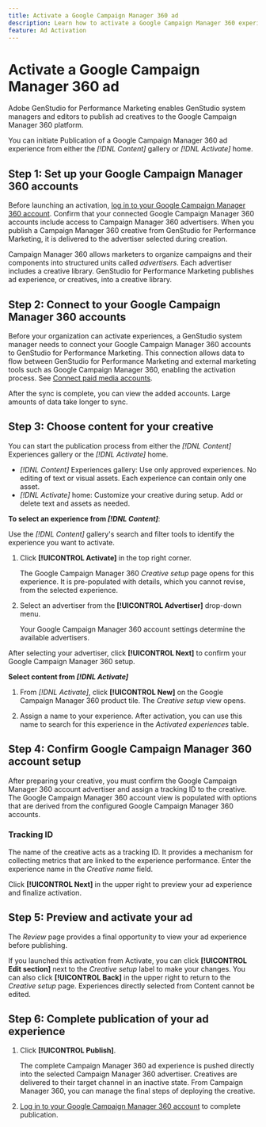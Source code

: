```yaml
---
title: Activate a Google Campaign Manager 360 ad
description: Learn how to activate a Google Campaign Manager 360 experience.
feature: Ad Activation
---
```

# Activate a Google Campaign Manager 360 ad

Adobe GenStudio for Performance Marketing enables GenStudio system managers and editors to publish ad creatives to the Google Campaign Manager 360 platform. 

You can initiate Publication of a Google Campaign Manager 360 ad experience from either the _[!DNL Content]_ gallery or _[!DNL Activate]_ home.

## Step 1: Set up your Google Campaign Manager 360 accounts

Before launching an activation, [log in to your Google Campaign Manager 360 account](https://campaignmanager.google.com). Confirm that your connected Google Campaign Manager 360 accounts include access to Campaign Manager 360 advertisers. When you publish a Campaign Manager 360 creative from GenStudio for Performance Marketing, it is delivered to the advertiser selected during creation.

Campaign Manager 360 allows marketers to organize campaigns and their components into structured units called _advertisers_. Each advertiser includes a creative library. GenStudio for Performance Marketing publishes ad experience, or creatives, into a creative library.

## Step 2: Connect to your Google Campaign Manager 360 accounts

Before your organization can activate experiences, a GenStudio system manager needs to connect your Google Campaign Manager 360 accounts to GenStudio for Performance Marketing. This connection allows data to flow between GenStudio for Performance Marketing and external marketing tools such as Google Campaign Manager 360, enabling the activation process. See [Connect paid media accounts](/help/user-guide/connectors/connect-channel.md).

After the sync is complete, you can view the added accounts. Large amounts of data take longer to sync.

## Step 3: Choose content for your creative

You can start the publication process from either the _[!DNL Content]_ Experiences gallery or the _[!DNL Activate]_ home.

* _[!DNL Content]_ Experiences gallery: Use only approved experiences. No editing of text or visual assets. Each experience can contain only one asset.
* _[!DNL Activate]_ home: Customize your creative during setup. Add or delete text and assets as needed.

**To select an experience from _[!DNL Content]_**:

   Use the _[!DNL Content]_ gallery's search and filter tools to identify the experience you want to activate.

1. Click **[!UICONTROL Activate]** in the top right corner.

   The Google Campaign Manager 360 _Creative setup_ page opens for this experience. It is pre-populated with details, which you cannot revise, from the selected experience.

1. Select an advertiser from the **[!UICONTROL Advertiser]** drop-down menu.

   Your Google Campaign Manager 360 account settings determine the available advertisers.

After selecting your advertiser, click **[!UICONTROL Next]** to confirm your Google Campaign Manager 360 setup.

**Select content from _[!DNL Activate]_**

1. From _[!DNL Activate]_, click **[!UICONTROL New]** on the Google Campaign Manager 360 product tile. The _Creative setup_ view opens.

1. Assign a name to your experience. After activation, you can use this name to search for this experience in the _Activated experiences_ table.

## Step 4: Confirm Google Campaign Manager 360 account setup

After preparing your creative, you must confirm the Google Campaign Manager 360 account advertiser and assign a tracking ID to the creative. The Google Campaign Manager 360 account view is populated with options that are derived from the configured Google Campaign Manager 360 accounts.

### Tracking ID

The name of the creative acts as a tracking ID. It provides a mechanism for collecting metrics that are linked to the experience performance. Enter the experience name in the _Creative name_ field.

Click **[!UICONTROL Next]** in the upper right to preview your ad experience and finalize activation.

## Step 5: Preview and activate your ad

The _Review_ page provides a final opportunity to view your ad experience before publishing.

If you launched this activation from Activate, you can click **[!UICONTROL Edit section]** next to the _Creative setup_ label to make your changes. You can also click **[!UICONTROL Back]** in the upper right to return to the _Creative setup_ page. Experiences directly selected from Content cannot be edited.

## Step 6: Complete publication of your ad experience

1. Click **[!UICONTROL Publish]**.

   The complete Campaign Manager 360 ad experience is pushed directly into the selected Campaign Manager 360 advertiser. Creatives are delivered to their target channel in an inactive state. From Campaign Manager 360, you can manage the final steps of deploying the creative.

1. [Log in to your Google Campaign Manager 360 account](https://campaignmanager.google.com) to complete publication.
